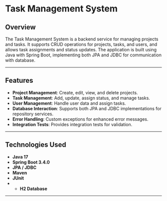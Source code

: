 
# **Task Management System**

## **Overview**
The Task Management System is a backend service for managing projects and tasks. It supports CRUD operations for projects, tasks, and users, and allows task assignments and status updates. The application is built using Java with Spring Boot, implementing both JPA and JDBC for communication with database.

---

## **Features**
- **Project Management**: Create, edit, view, and delete projects.
- **Task Management**: Add, update, assign status, and manage tasks.
- **User Management**: Handle user data and assign tasks.
- **Database Interaction**: Supports both JPA and JDBC implementations for repository services.
- **Error Handling**: Custom exceptions for enhanced error messages.
- **Integration Tests**: Provides integration tests for validation.

---

## **Technologies Used**
- **Java 17**
- **Spring Boot 3.4.0**
- **JPA / JDBC**
- **Maven**
- **JUnit**
- - **H2 Database**

---

